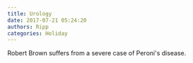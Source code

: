 ```yaml
---
title: Urology
date: 2017-07-21 05:24:20
authors: Ripp
categories: Holiday
---
```


 Robert Brown suffers from a severe case of Peroni's disease.